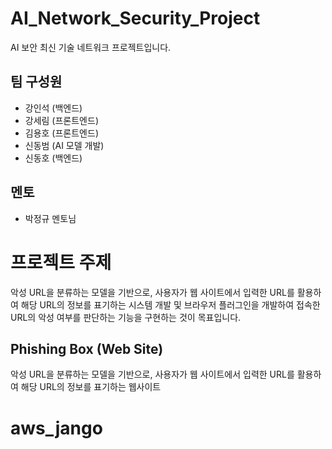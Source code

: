 # AI_Network_Security_Project
AI 보안 최신 기술 네트워크 프로젝트입니다.

## 팀 구성원
- 강인석 (백엔드)
- 강세림 (프론트엔드)
- 김용호 (프론트엔드)
- 신동범 (AI 모델 개발)
- 신동호 (백엔드)
## 멘토
- 박정규 멘토님

# 프로젝트 주제
악성 URL을 분류하는 모델을 기반으로, 사용자가 웹 사이트에서 입력한 URL를 활용하여 해당 URL의 정보를 표기하는 시스템 개발 및 브라우저 플러그인을 개발하여 접속한 URL의 악성 여부를 판단하는 기능을 구현하는 것이 목표입니다.

## Phishing Box (Web Site)
악성 URL을 분류하는 모델을 기반으로, 사용자가 웹 사이트에서 입력한 URL를 활용하여 해당 URL의 정보를 표기하는 웹사이트
# aws_jango
